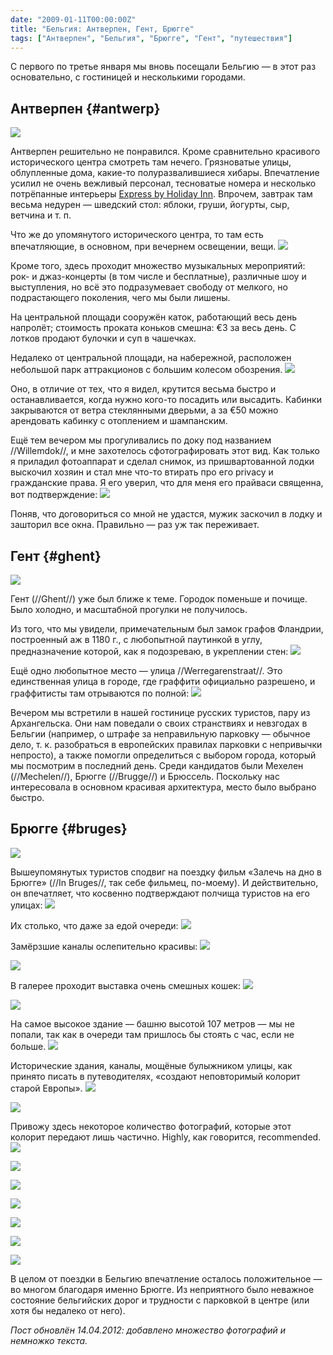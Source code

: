 ```yaml
---
date: "2009-01-11T00:00:00Z"
title: "Бельгия: Антверпен, Гент, Брюгге"
tags: ["Антверпен", "Бельгия", "Брюгге", "Гент", "путешествия"]
---
```


С первого по третье января мы вновь посещали Бельгию — в этот раз основательно, с гостиницей и несколькими городами.

## Антверпен {#antwerp}

![](img:2.bp.blogspot.com/-yhURGXvi90Q/T4nsHkz_qMI/AAAAAAAAOnw/46paXtsboVU/s1600/imgp1822.picasaweb.jpg:a)

<!--more-->

Антверпен решительно не понравился. Кроме сравнительно красивого исторического центра смотреть там нечего. Грязноватые улицы, облупленные дома, какие-то полуразвалившиеся хибары. Впечатление усилил не очень вежливый персонал, тесноватые номера и несколько потрёпанные интерьеры [Express by Holiday Inn](http://www.ichotelsgroup.com/h/d/ex/1/en/hotel/anrhe). Впрочем, завтрак там весьма недурен — шведский стол: яблоки, груши, йогурты, сыр, ветчина и т.&nbsp;п.

Что же до упомянутого исторического центра, то там есть впечатляющие, в основном, при вечернем освещении, вещи.
![](img:2.bp.blogspot.com/-bg9PvReuDdA/T4nr4ZmkmKI/AAAAAAAAOmU/zjAFVP4-oEw/s1600/imgp1817.picasaweb.jpg:a)

Кроме того, здесь проходит множество музыкальных мероприятий: рок- и джаз-концерты (в том числе и бесплатные), различные шоу и выступления, но всё это подразумевает свободу от мелкого, но подрастающего поколения, чего мы были лишены.

На центральной площади сооружён каток, работающий весь день напролёт; стоимость проката коньков смешна: €3 за весь день. С лотков продают булочки и суп в чашечках.

Недалеко от центральной площади, на набережной, расположен небольшой парк аттракционов с большим колесом обозрения.
![](img:2.bp.blogspot.com/-ElU9l-OZE5E/T4nsQPc0ndI/AAAAAAAAOok/iVjCvVb9P6I/s1600/imgp1819.picasaweb.jpg:a)

Оно, в отличие от тех, что я видел, крутится весьма быстро и останавливается, когда нужно кого-то посадить или высадить. Кабинки закрываются от ветра стеклянными дверьми, а за €50 можно арендовать кабинку с отоплением и шампанским.

Ещё тем вечером мы прогуливались по доку под названием //Willemdok//, и мне захотелось сфотографировать этот вид. Как только я приладил фотоаппарат и сделал снимок, из пришвартованной лодки выскочил хозяин и стал мне что-то втирать про его privacy и гражданские права. Я его уверил, что для меня его прайваси священна, вот подтверждение:
![](img:3.bp.blogspot.com/-X_pt14CAnxo/T4nslS6WD6I/AAAAAAAAOqs/cQ5akydu9aY/s1600/imgp1834.picasaweb.jpg:a)

Поняв, что договориться со мной не удастся, мужик заскочил в лодку и зашторил все окна. Правильно — раз уж так переживает.

## Гент {#ghent}

![](img:4.bp.blogspot.com/-Axs3Ork_mao/T4nr73uJK-I/AAAAAAAAOmo/-gwp6FaksbY/s1600/imgp1828.picasaweb.jpg:a)

Гент (//Ghent//) уже был ближе к теме. Городок поменьше и почище. Было холодно, и масштабной прогулки не получилось.

Из того, что мы увидели, примечательным был замок графов Фландрии, построенный аж в 1180 г., с любопытной паутинкой в углу, предназначение которой, как я подозреваю, в укреплении стен:
![](img:3.bp.blogspot.com/-LjOup4YqObI/T4nsJ7P84pI/AAAAAAAAOoE/sU8uAqp-GOQ/s1600/imgp1832+%2528Modified%2529.picasaweb.jpg:a)

Ещё одно любопытное место — улица //Werregarenstraat//. Это единственная улица в городе, где граффити официально разрешено, и граффитисты там отрываются по полной:
![](img:4.bp.blogspot.com/-v-89GQddXL0/T4nsGAHRyRI/AAAAAAAAOns/7CaJTKmgIZY/s1600/imgp1829.picasaweb.jpg:a)

Вечером мы встретили в нашей гостинице русских туристов, пару из Архангельска. Они нам поведали о своих странствиях и невзгодах в Бельгии (например, о штрафе за неправильную парковку — обычное дело, т.&nbsp;к. разобраться в европейских правилах парковки с непривычки непросто), а также помогли определиться с выбором города, который мы посмотрим в последний день. Среди кандидатов были Мехелен (//Mechelen//), Брюгге (//Brugge//) и Брюссель. Поскольку нас интересовала в основном красивая архитектура, место было выбрано быстро.

## Брюгге {#bruges}

![](img:4.bp.blogspot.com/-CSXsKVnZI8w/T4nsiJV-A9I/AAAAAAAAOqQ/Zob2a3D6g94/s1600/imgp1867.picasaweb.jpg:a)

Вышеупомянутых туристов сподвиг на поездку фильм «Залечь на дно в Брюгге» (//In Bruges//, так себе фильмец, по-моему). И действительно, он впечатляет, что косвенно подтверждают полчища туристов на его улицах:
![](img:4.bp.blogspot.com/-PzXG6rRhtAM/T4nsD2u-ibI/AAAAAAAAOnY/DaVq9gBp5Uk/s1600/imgp1847.picasaweb.jpg:a)

Их столько, что даже за едой очереди:
![](img:4.bp.blogspot.com/-yoQxP1vOdYo/T4nsg-M_CxI/AAAAAAAAOqM/E3qGI9KVQ-M/s1600/imgp1846.picasaweb.jpg:a)

Замёрзшие каналы ослепительно красивы:
![](img:4.bp.blogspot.com/-lF4Z68b8ySQ/T4nsANbTliI/AAAAAAAAOnE/UA-OqzwPtvQ/s1600/imgp1835.picasaweb.jpg:a)

![](img:4.bp.blogspot.com/-VXhtJyYdd98/T4nsSTzHrbI/AAAAAAAAOo0/S7B3-_t4W8o/s1600/imgp1862.picasaweb.jpg:a)

В галерее проходит выставка очень смешных кошек:
![](img:3.bp.blogspot.com/-ukDgrLFB8a8/T4nr3D2gVrI/AAAAAAAAOmM/M2cmzJzztms/s1600/imgp1845.picasaweb.jpg:a)

![](img:1.bp.blogspot.com/-oaILtkLHHvI/T4nsjF0ju6I/AAAAAAAAOqc/Ir9KU9AeUo8/s1600/imgp1843.picasaweb.jpg:a)

На самое высокое здание — башню высотой 107 метров — мы не попали, так как в очереди там пришлось бы стоять с час, если не больше.
![](img:1.bp.blogspot.com/-w762HIhIBYo/T4nsLFoyosI/AAAAAAAAOoM/5dyUCWRLzaM/s1600/imgp1848.picasaweb.jpg:a)

Исторические здания, каналы, мощёные булыжником улицы, как принято писать в путеводителях, «создают неповторимый колорит старой Европы».
![](img:3.bp.blogspot.com/-aHv20V9FL7g/T4nsYyGVnnI/AAAAAAAAOpQ/qNwxVzbelpQ/s1600/imgp1854.picasaweb.jpg:a)

![](img:2.bp.blogspot.com/-ZTuUL-TSfNU/T4nsaINNyHI/AAAAAAAAOpc/2qOSV4BUcEc/s1600/imgp1863.picasaweb.jpg:a)

Привожу здесь некоторое количество фотографий, которые этот колорит передают лишь частично. Highly, как говорится, recommended.
![](img:3.bp.blogspot.com/-VR_X8zWdIU0/T4nske9zirI/AAAAAAAAOqk/YY7J6V5z4PA/s1600/imgp1860.picasaweb.jpg:a)

![](img:1.bp.blogspot.com/-yRBEu-2-fd4/T4nr-ByYD4I/AAAAAAAAOm8/qmYS6jQ7JVs/s1600/imgp1857.picasaweb.jpg:a)

![](img:4.bp.blogspot.com/-sH_RNVgdkUg/T4nsW_2noLI/AAAAAAAAOpE/7QUy20GrBhw/s1600/imgp1855.picasaweb.jpg:a)

![](img:3.bp.blogspot.com/-Y-UmqRP-Esw/T4nsTvv9PAI/AAAAAAAAOo8/apu19LeE2R4/s1600/imgp1851.picasaweb.jpg:a)

![](img:1.bp.blogspot.com/-WzxNTfsXqV8/T4nsbdREWOI/AAAAAAAAOpk/Z2t3t0wQHJw/s1600/imgp1841.picasaweb.jpg:a)

![](img:4.bp.blogspot.com/-34rEBTg9RrA/T4nscZNnPdI/AAAAAAAAOps/Uci7IDQgvuo/s1600/imgp1837.picasaweb.jpg:a)

![](img:1.bp.blogspot.com/-PeUGs8eLTPQ/T4nsNk69MpI/AAAAAAAAOoU/1gOI3nkZtZ8/s1600/imgp1836.picasaweb.jpg:a)

В целом от поездки в Бельгию впечатление осталось положительное — во многом благодаря именно Брюгге. Из неприятного было неважное состояние бельгийских дорог и трудности с парковкой в центре (или хотя бы недалеко от него).

*Пост обновлён 14.04.2012: добавлено множество фотографий и немножко текста.*
